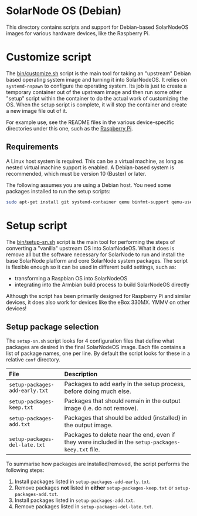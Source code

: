 # SolarNode OS (Debian)

This directory contains scripts and support for Debian-based SolarNodeOS images for various 
hardware devices, like the Raspberry Pi.

# Customize script

The [bin/customize.sh](bin/customize.sh) script is the main tool for taking an "upstream" Debian
based operating system image and turning it into SolarNodeOS. It relies on `systemd-nspawn` to
configure the operating system. Its job is just to create a temporary container out of the 
upstream image and then run some other "setup" script within the container to do the actual
work of customizing the OS. When the setup script is complete, it will stop the container and
create a new image file out of it.

For example use, see the README files in the various device-specific directories under this one,
such as the [Raspberry Pi](pi/#setup-script).

## Requirements

A Linux host system is required. This can be a virtual machine, as long as nested virtual machine
support is enabled. A Debian-based system is recommended, which must be version 10 (Buster) or
later.

The following assumes you are using a Debian host. You need some packages installed to run the
setup scripts:

```sh
sudo apt-get install git systemd-container qemu binfmt-support qemu-user-static
```

# Setup script

The [bin/setup-sn.sh](bin/setup-sn.sh) script is the main tool for performing the steps of 
converting a "vanilla" upstream OS into SolarNodeOS. What it does is remove all but the software
necessary for SolarNode to run and  install the base SolarNode platform and core SolarNode system
packages. The script is flexible enough so it can be used in different build settings, such as:

 * transforming a Raspbian OS into SolarNodeOS
 * integrating into the Armbian build process to build SolarNodeOS directly

Although the script has been primarily designed for Raspberry Pi and similar devices, it does also
work for devices like the eBox 330MX. YMMV on other devices!

## Setup package selection

The `setup-sn.sh` script looks for 4 configuration files that define what packages are desired in
the final SolarNodeOS image. Each file contains a list of package names, one per line. By default
the script looks for these in a relative `conf` directory.

| File                            | Description |
|:--------------------------------|:------------|
| `setup-packages-add-early.txt`  | Packages to add early in the setup process, before doing much else. |
| `setup-packages-keep.txt`       | Packages that should remain in the output image (i.e. do not remove). |
| `setup-packages-add.txt`        | Packages that should be added (installed) in the output image. |
| `setup-packages-del-late.txt`   | Packages to delete near the end, even if they were included in the `setup-packages-keey.txt` file. |

To summarise how packages are installed/removed, the script performs the following steps:

 1. Install packages listed in `setup-packages-add-early.txt`.
 2. Remove packages **not** listed in **either** `setup-packages-keep.txt` or `setup-packages-add.txt`.
 3. Install packages listed in `setup-packages-add.txt`.
 4. Remove packages listed in `setup-packages-del-late.txt`.
